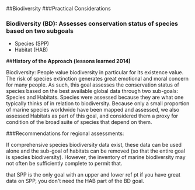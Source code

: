 ##Biodiversity
###Practical Considerations

### Biodiversity (BD): Assesses conservation status of species based on two subgoals
* Species (SPP)
* Habitat (HAB)

##**History of the Approach (lessons learned 2014)**
<!---Taken from Conceptual Guide v2--->

Biodiversity:
People value biodiversity in particular for its existence value. The risk of species extinction generates great emotional and moral concern for many people. As such, this goal assesses the conservation status of species based on the best available global data through two sub-goals: Species and Habitats. Species were assessed because they are what one typically thinks of in relation to biodiversity. Because only a small proportion of marine species worldwide have been mapped and assessed, we also assessed Habitats as part of this goal, and considered them a proxy for condition of the broad suite of species that depend on them.

###Recommendations for regional assessments:

If comprehensive species biodiversity data exist, these data can be used alone and the sub-goal of habitats can be removed (so that the entire goal is species biodiversity). However, the inventory of marine biodiversity may not often be sufficiently complete to permit that.

<!---Note from GitHub Issue #406-->

that SPP is the only goal with an upper and lower ref pt
if you have great data on SPP, you don't need the HAB part of the BD goal.
